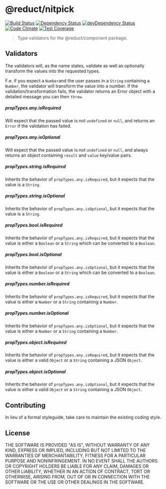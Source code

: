 # @reduct/nitpick
[![Build Status](https://travis-ci.org/reduct/nitpick.svg)](https://travis-ci.org/reduct/nitpick) [![Dependency Status](https://david-dm.org/reduct/nitpick.svg)](https://david-dm.org/reduct/nitpick) [![devDependency Status](https://david-dm.org/reduct/nitpick/dev-status.svg)](https://david-dm.org/reduct/nitpick#info=devDependencies) [![Code Climate](https://codeclimate.com/github/reduct/nitpick/badges/gpa.svg)](https://codeclimate.com/github/reduct/nitpick) [![Test Coverage](https://codeclimate.com/github/reduct/nitpick/badges/coverage.svg)](https://codeclimate.com/github/reduct/nitpick/coverage)

> Type validators for the @reduct/component package.


## Validators
The validators will, as the name states, validate as well as optionally transform the values into the requested types.

F.e. if you expect a `Number`and the user passes in a `String` containing a `Number`, the validator will transform the value into a number. If the validation/transformation fails, the validator returns an Error object with a detailed message you can then `throw`.

##### propTypes.any.isRequired
Will expect that the passed value is not `undefined` or `null`, and returns an `Error` if the validation has failed.

##### propTypes.any.isOptional
Will expect that the passed value is not `undefined` or `null`, and always returns an object containing `result` and `value` key/value pairs.

##### propTypes.string.isRequired
Inherits the behavior of `propTypes.any.isRequired`, but it expects that the value is a `String`.

##### propTypes.string.isOptional
Inherits the behavior of `propTypes.any.isOptional`, but it expects that the value is a `String`.

##### propTypes.bool.isRequired
Inherits the behavior of `propTypes.any.isRequired`, but it expects that the value is either a `Boolean` or a `String` which can be converted to a `Boolean`.

##### propTypes.bool.isOptional
Inherits the behavior of `propTypes.any.isOptional`, but it expects that the value is either a `Boolean` or a `String` which can be converted to a `Boolean`.

##### propTypes.number.isRequired
Inherits the behavior of `propTypes.any.isRequired`, but it expects that the value is either a `Number` or a `String` containing a `Number`.

##### propTypes.number.isOptional
Inherits the behavior of `propTypes.any.isOptional`, but it expects that the value is either a `Number` or a `String` containing a `Number`.

##### propTypes.object.isRequired
Inherits the behavior of `propTypes.any.isRequired`, but it expects that the value is either a valid `Object` or a `String` containing a JSON `Object`.

##### propTypes.object.isOptional
Inherits the behavior of `propTypes.any.isOptional`, but it expects that the value is either a valid `Object` or a `String` containing a JSON `Object`.


## Contributing
In lieu of a formal styleguide, take care to maintain the existing coding style.


## License
THE SOFTWARE IS PROVIDED "AS IS", WITHOUT WARRANTY OF ANY KIND, EXPRESS OR
IMPLIED, INCLUDING BUT NOT LIMITED TO THE WARRANTIES OF MERCHANTABILITY,
FITNESS FOR A PARTICULAR PURPOSE AND NONINFRINGEMENT. IN NO EVENT SHALL THE
AUTHORS OR COPYRIGHT HOLDERS BE LIABLE FOR ANY CLAIM, DAMAGES OR OTHER
LIABILITY, WHETHER IN AN ACTION OF CONTRACT, TORT OR OTHERWISE, ARISING FROM,
OUT OF OR IN CONNECTION WITH THE SOFTWARE OR THE USE OR OTHER DEALINGS IN
THE SOFTWARE.
